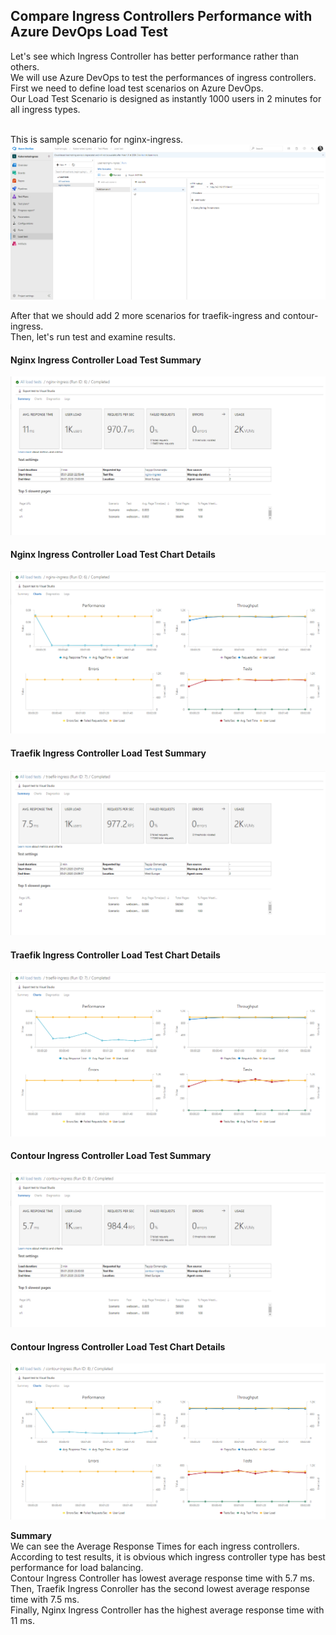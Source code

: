 <h2>Compare Ingress Controllers Performance with Azure DevOps Load Test</h2>

Let's see which Ingress Controller has better performance rather than others.</br>
We will use Azure DevOps to test the performances of ingress controllers.</br>
First we need to define load test scenarios on Azure DevOps.</br>
Our Load Test Scenario is designed as instantly 1000 users in 2 minutes for all ingress types.</br></br>

This is sample scenario for nginx-ingress. 
![Load_Test_Scenario_Sample](https://github.com/tayyip61/aks-ingress-loadtest/blob/master/nginx-ingress-loadtest.png)

After that we should add 2 more scenarios for traefik-ingress and contour-ingress.</br>
Then, let's run test and examine results.

<h4>Nginx Ingress Controller Load Test Summary</h4>

![nginx_Ingress_LoadTest_Summary](https://github.com/tayyip61/aks-ingress-loadtest/blob/master/nginx-ingress-loadtest-1.PNG)

<h4>Nginx Ingress Controller Load Test Chart Details</h4>

![nginx_Ingress_LoadTest_Summary](https://github.com/tayyip61/aks-ingress-loadtest/blob/master/nginx-ingress-loadtest-2.PNG)


<h4>Traefik Ingress Controller Load Test Summary</h4>

![nginx_Ingress_LoadTest_Summary](https://github.com/tayyip61/aks-ingress-loadtest/blob/master/traefik-ingress-loadtest-1.PNG)

<h4>Traefik Ingress Controller Load Test Chart Details</h4>

![nginx_Ingress_LoadTest_Summary](https://github.com/tayyip61/aks-ingress-loadtest/blob/master/traefik-ingress-loadtest-2.PNG)


<h4>Contour Ingress Controller Load Test Summary</h4>

![nginx_Ingress_LoadTest_Summary](https://github.com/tayyip61/aks-ingress-loadtest/blob/master/contour-ingress-loadtest-1.PNG)

<h4>Contour Ingress Controller Load Test Chart Details</h4>

![nginx_Ingress_LoadTest_Summary](https://github.com/tayyip61/aks-ingress-loadtest/blob/master/contour-ingress-loadtest-2.PNG)


<b>Summary</b></br>
We can see the Average Response Times for each ingress controllers.</br>
According to test results, it is obvious which ingress controller type has best performance for load balancing.</br>
Contour Ingress Controller has lowest average response time with 5.7 ms.</br>
Then, Traefik Ingress Conroller has the second lowest average response time with 7.5 ms.</br>
Finally, Nginx Ingress Controller has the highest average response time with 11 ms.</br>
